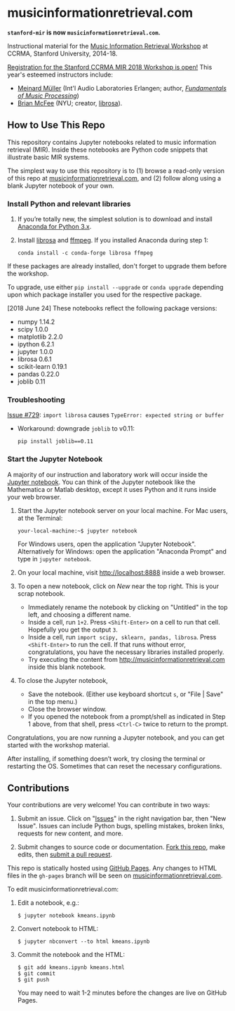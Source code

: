 musicinformationretrieval.com
=============================

**`stanford-mir` is now `musicinformationretrieval.com`.**

Instructional material for the [Music Information Retrieval Workshop](https://ccrma.stanford.edu/workshops/mir-2018) at CCRMA, Stanford University, 2014-18.

[Registration for the Stanford CCRMA MIR 2018 Workshop is open!](https://ccrma.stanford.edu/workshops/mir-2018) This year's esteemed instructors include:

- [Meinard Müller](https://www.audiolabs-erlangen.de/fau/professor/mueller) (Int'l Audio Laboratories Erlangen; author, [*Fundamentals of Music Processing*](https://www.audiolabs-erlangen.de/fau/professor/mueller/bookFMP))
- [Brian McFee](https://bmcfee.github.io/) (NYU; creator, [librosa](https://github.com/librosa/librosa)).


How to Use This Repo
--------------------

This repository contains Jupyter notebooks related to music information retrieval (MIR). Inside these notebooks are Python code snippets that illustrate basic MIR systems.

The simplest way to use this repository is to (1) browse a read-only version of this repo at [musicinformationretrieval.com](http://musicinformationretrieval.com), and (2) follow along using a blank Jupyter notebook of your own.

### Install Python and relevant libraries

1.  If you’re totally new, the simplest solution is to download and install [Anaconda for Python 3.x](https://www.anaconda.com/download).
    
2.  Install [librosa](https://librosa.github.io/librosa/install.html) and [ffmpeg](https://librosa.github.io/librosa/install.html#ffmpeg). If you installed Anaconda during step 1:

        conda install -c conda-forge librosa ffmpeg

If these packages are already installed, don't forget to upgrade them before the workshop.

To upgrade, use either `pip install --upgrade` or `conda upgrade` depending upon which package installer you used for the respective package.

[2018 June 24] These notebooks reflect the following package versions:

-   numpy 1.14.2
-   scipy 1.0.0
-   matplotlib 2.2.0
-   ipython 6.2.1
-   jupyter 1.0.0
-   librosa 0.6.1
-   scikit-learn 0.19.1
-   pandas 0.22.0
-   joblib 0.11

### Troubleshooting

[Issue #729](https://github.com/librosa/librosa/issues/729): `import librosa` causes `TypeError: expected string or buffer` 

-   Workaround: downgrade `joblib` to v0.11:

        pip install joblib==0.11

### Start the Jupyter Notebook

A majority of our instruction and laboratory work will occur inside the [Jupyter notebook](http://jupyter.org/). You can think of the Jupyter notebook like the Mathematica or Matlab desktop, except it uses Python and it runs inside your web browser.

1.  Start the Jupyter notebook server on your local machine. For Mac users, at the Terminal:

        your-local-machine:~$ jupyter notebook

    For Windows users, open the application "Jupyter Notebook". Alternatively for Windows: open the application "Anaconda Prompt" and type in `jupyter notebook`.

2.  On your local machine, visit <http://localhost:8888> inside a web browser. 

3.  To open a new notebook, click on *New* near the top right. This is your scrap notebook. 

    -   Immediately rename the notebook by clicking on "Untitled" in the top left, and choosing a different name.
    -   Inside a cell, run `1+2`. Press `<Shift-Enter>` on a cell to run that cell. Hopefully you get the output `3`.
    -   Inside a cell, run `import scipy, sklearn, pandas, librosa`. Press `<Shift-Enter>` to run the cell. If that runs without error, congratulations, you have the necessary libraries installed properly.
    -   Try executing the content from <http://musicinformationretrieval.com> inside this blank notebook.

4.  To close the Jupyter notebook,

    -   Save the notebook. (Either use keyboard shortcut `s`, or "File | Save" in the top menu.)
    -   Close the browser window.
    -   If you opened the notebook from a prompt/shell as indicated in Step 1 above, from that shell, press `<Ctrl-C>` twice to return to the prompt.

Congratulations, you are now running a Jupyter notebook, and you can get started with the workshop material.

After installing, if something doesn’t work, try closing the terminal or restarting the OS. Sometimes that can reset the necessary configurations.


Contributions
-------------

Your contributions are very welcome! You can contribute in two ways:

1. Submit an issue. Click on "[Issues](https://github.com/stevetjoa/musicinformationretrieval.com/issues)" in the right navigation bar, then "New Issue".  Issues can include Python bugs, spelling mistakes, broken links, requests for new content, and more.

2. Submit changes to source code or documentation. [Fork this repo](https://help.github.com/articles/fork-a-repo), make edits, then [submit a pull request](https://help.github.com/articles/using-pull-requests).

This repo is statically hosted using [GitHub Pages](https://pages.github.com/). Any changes to HTML files in the `gh-pages` branch will be seen on [musicinformationretrieval.com](http://musicinformationretrieval.com).

To edit musicinformationretrieval.com:

1.  Edit a notebook, e.g.:

        $ jupyter notebook kmeans.ipynb

2.  Convert notebook to HTML:

        $ jupyter nbconvert --to html kmeans.ipynb

3.  Commit the notebook and the HTML:

        $ git add kmeans.ipynb kmeans.html
        $ git commit
        $ git push

    You may need to wait 1-2 minutes before the changes are live on GitHub Pages.

